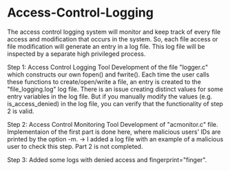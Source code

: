 # Access-Control-Logging
The access control logging system will monitor and keep track of every file access and
modification that occurs in the system. So, each file access or file modification will generate 
an entry in a log file. This log file will be inspected by a separate high privileged process.

Step 1: Access Control Logging Tool
        Development of the file "logger.c" which constructs our own fopen() and fwrite().
        Each time the user calls these functions to create/open/write a file,
        an entry is created to the "file_logging.log" log file.
        There is an issue creating distinct values for some entry variables in the log file.
        But if you manually modify the values (e.g. is_access_denied) in the log file, you can 
        verify that the functionality of step 2 is valid.
        

Step 2: Access Control Monitoring Tool
        Development of "acmonitor.c" file. Implementaion of the first part is done here,
        where malicious users' IDs are printed by the option -m.
        -> I added a log file with an example of a malicious user to check this step.
        Part 2 is not completed.

Step 3:
        Added some logs with denied access and fingerprint="finger".
